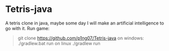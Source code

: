 # Tetris-java
A tetris clone in java, maybe some day I will make an artificial intelligence to go with it.
Run game:
> git clone https://github.com/p1ng07/Tetris-java
> on windows:
> ./gradlew.bat run
> on linux
> ./gradlew run
